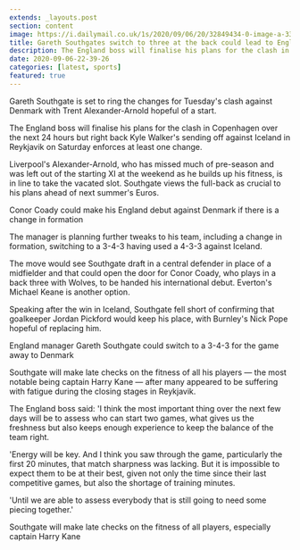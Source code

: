 ```yaml
---
extends: _layouts.post
section: content
image: https://i.dailymail.co.uk/1s/2020/09/06/20/32849434-0-image-a-33_1599421727344.jpg 
title: Gareth Southgates switch to three at the back could lead to England debut for Conor Coady 
description: The England boss will finalise his plans for the clash in Copenhagen over the next 24 hours but right back Kyle Walkers sending off against Iceland enforces at least one change. 
date: 2020-09-06-22-39-26 
categories: [latest, sports] 
featured: true 
--- 
```

Gareth Southgate is set to ring the changes for Tuesday's clash against Denmark with Trent Alexander-Arnold hopeful of a start.

The England boss will finalise his plans for the clash in Copenhagen over the next 24 hours but right back Kyle Walker's sending off against Iceland in Reykjavik on Saturday enforces at least one change.

Liverpool's Alexander-Arnold, who has missed much of pre-season and was left out of the starting XI at the weekend as he builds up his fitness, is in line to take the vacated slot. Southgate views the full-back as crucial to his plans ahead of next summer's Euros.

Conor Coady could make his England debut against Denmark if there is a change in formation

The manager is planning further tweaks to his team, including a change in formation, switching to a 3-4-3 having used a 4-3-3 against Iceland.

The move would see Southgate draft in a central defender in place of a midfielder and that could open the door for Conor Coady, who plays in a back three with Wolves, to be handed his international debut. Everton's Michael Keane is another option.

Speaking after the win in Iceland, Southgate fell short of confirming that goalkeeper Jordan Pickford would keep his place, with Burnley's Nick Pope hopeful of replacing him. 

England manager Gareth Southgate could switch to a 3-4-3 for the game away to Denmark

Southgate will make late checks on the fitness of all his players — the most notable being captain Harry Kane — after many appeared to be suffering with fatigue during the closing stages in Reykjavik.

The England boss said: 'I think the most important thing over the next few days will be to assess who can start two games, what gives us the freshness but also keeps enough experience to keep the balance of the team right.

'Energy will be key. And I think you saw through the game, particularly the first 20 minutes, that match sharpness was lacking. But it is impossible to expect them to be at their best, given not only the time since their last competitive games, but also the shortage of training minutes.

'Until we are able to assess everybody that is still going to need some piecing together.'

Southgate will make late checks on the fitness of all players, especially captain Harry Kane

